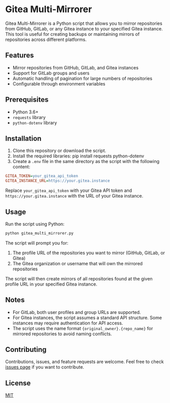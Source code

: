 # Gitea Multi-Mirrorer

Gitea Multi-Mirrorer is a Python script that allows you to mirror repositories from GitHub, GitLab, or any Gitea instance to your specified Gitea instance. This tool is useful for creating backups or maintaining mirrors of repositories across different platforms.

## Features

- Mirror repositories from GitHub, GitLab, and Gitea instances
- Support for GitLab groups and users
- Automatic handling of pagination for large numbers of repositories
- Configurable through environment variables

## Prerequisites

- Python 3.6+
- `requests` library
- `python-dotenv` library

## Installation

1. Clone this repository or download the script.
2. Install the required libraries:
pip install requests python-dotenv
3. Create a `.env` file in the same directory as the script with the following content:

```ini
GITEA_TOKEN=your_gitea_api_token
GITEA_INSTANCE_URL=https://your.gitea.instance
```

Replace `your_gitea_api_token` with your Gitea API token and `https://your.gitea.instance` with the URL of your Gitea instance.

## Usage

Run the script using Python:
```bash
python gitea_multi_mirrorer.py
```
The script will prompt you for:

1. The profile URL of the repositories you want to mirror (GitHub, GitLab, or Gitea)
2. The Gitea organization or username that will own the mirrored repositories

The script will then create mirrors of all repositories found at the given profile URL in your specified Gitea instance.

## Notes

- For GitLab, both user profiles and group URLs are supported.
- For Gitea instances, the script assumes a standard API structure. Some instances may require authentication for API access.
- The script uses the name format `{original_owner}.{repo_name}` for mirrored repositories to avoid naming conflicts.

## Contributing

Contributions, issues, and feature requests are welcome. Feel free to check [issues page](link_to_your_issues_page) if you want to contribute.

## License

[MIT](https://choosealicense.com/licenses/mit/)